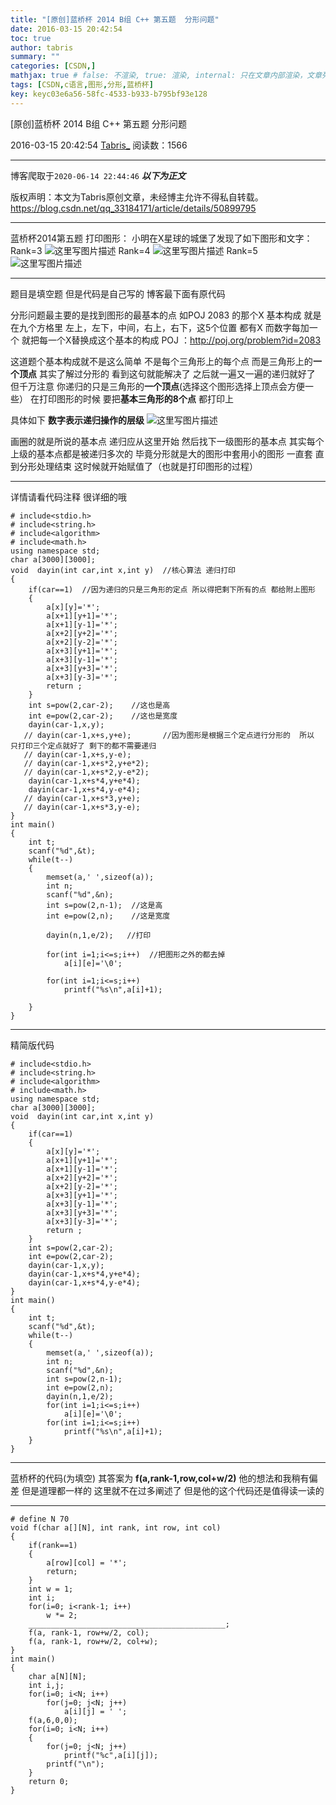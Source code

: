 ```yaml
---
title: "[原创]蓝桥杯 2014 B组 C++ 第五题  分形问题"
date: 2016-03-15 20:42:54
toc: true
author: tabris
summary: ""
categories: [CSDN,]
mathjax: true # false: 不渲染, true: 渲染, internal: 只在文章内部渲染，文章列表中不渲染
tags: [CSDN,c语言,图形,分形,蓝桥杯]
key: keyc03e6a56-58fc-4533-b933-b795bf93e128
---
```


[原创]蓝桥杯 2014 B组 C++ 第五题  分形问题

2016-03-15 20:42:54  [Tabris_](https://me.csdn.net/qq_33184171) 阅读数：1566

---

博客爬取于`2020-06-14 22:44:46`
***以下为正文***

版权声明：本文为Tabris原创文章，未经博主允许不得私自转载。
https://blog.csdn.net/qq_33184171/article/details/50899795

<!-- more -->

---

蓝桥杯2014第五题
打印图形：
         小明在X星球的城堡了发现了如下图形和文字：
Rank=3
![这里写图片描述](http://img.blog.csdn.net/20151228172916859?watermark/2/text/aHR0cDovL2Jsb2cuY3Nkbi5uZXQv/font/5a6L5L2T/fontsize/400/fill/I0JBQkFCMA==/dissolve/70/gravity/Center)
Rank=4
![这里写图片描述](http://img.blog.csdn.net/20151228172935235?watermark/2/text/aHR0cDovL2Jsb2cuY3Nkbi5uZXQv/font/5a6L5L2T/fontsize/400/fill/I0JBQkFCMA==/dissolve/70/gravity/Center)
Rank=5
![这里写图片描述](http://img.blog.csdn.net/20151228172948657?watermark/2/text/aHR0cDovL2Jsb2cuY3Nkbi5uZXQv/font/5a6L5L2T/fontsize/400/fill/I0JBQkFCMA==/dissolve/70/gravity/Center)

 ---------------------


题目是填空题 但是代码是自己写的  博客最下面有原代码

分形问题最主要的是找到图形的最基本的点
如POJ  2083 的那个X  基本构成 就是在九个方格里 左上，左下，中间，右上，右下，这5个位置 都有X  而数字每加一个 就把每一个X替换成这个基本的构成
POJ ：http://poj.org/problem?id=2083

这道题个基本构成就不是这么简单  不是每个三角形上的每个点 而是三角形上的**一个顶点**  其实了解过分形的 看到这句就能解决了  之后就一遍又一遍的递归就好了  但千万注意  你递归的只是三角形的**一个顶点**(选择这个图形选择上顶点会方便一些） 在打印图形的时候 要把**基本三角形的8个点** 都打印上

具体如下 **数字表示递归操作的层级**
![这里写图片描述](http://img.blog.csdn.net/20160315203000610)

画圈的就是所说的基本点  递归应从这里开始
然后找下一级图形的基本点
其实每个上级的基本点都是被递归多次的  毕竟分形就是大的图形中套用小的图形 一直套  直到分形处理结束 这时候就开始赋值了（也就是打印图形的过程）



-------------------
详情请看代码注释  很详细的哦

```
# include<stdio.h>
# include<string.h>
# include<algorithm>
# include<math.h>
using namespace std;
char a[3000][3000];
void  dayin(int car,int x,int y)  //核心算法 递归打印
{
    if(car==1)  //因为递归的只是三角形的定点 所以得把剩下所有的点 都给附上图形
    {
        a[x][y]='*';
        a[x+1][y+1]='*';
        a[x+1][y-1]='*';
        a[x+2][y+2]='*';
        a[x+2][y-2]='*';
        a[x+3][y+1]='*';
        a[x+3][y-1]='*';
        a[x+3][y+3]='*';
        a[x+3][y-3]='*';
        return ;
    }
    int s=pow(2,car-2);    //这也是高
    int e=pow(2,car-2);    //这也是宽度
    dayin(car-1,x,y);
   // dayin(car-1,x+s,y+e);       //因为图形是根据三个定点进行分形的  所以 只打印三个定点就好了 剩下的都不需要递归
   // dayin(car-1,x+s,y-e);
   // dayin(car-1,x+s*2,y+e*2);
   // dayin(car-1,x+s*2,y-e*2);
    dayin(car-1,x+s*4,y+e*4);
    dayin(car-1,x+s*4,y-e*4);
   // dayin(car-1,x+s*3,y+e);
   // dayin(car-1,x+s*3,y-e);
}
int main()
{
    int t;
    scanf("%d",&t);
    while(t--)
    {
        memset(a,' ',sizeof(a));
        int n;
        scanf("%d",&n);
        int s=pow(2,n-1);  //这是高
        int e=pow(2,n);    //这是宽度

        dayin(n,1,e/2);   //打印

        for(int i=1;i<=s;i++)  //把图形之外的都去掉
            a[i][e]='\0';

        for(int i=1;i<=s;i++)
            printf("%s\n",a[i]+1);

    }
}
```

------------------
精简版代码
```
# include<stdio.h>
# include<string.h>
# include<algorithm>
# include<math.h>
using namespace std;
char a[3000][3000];
void  dayin(int car,int x,int y)
{
    if(car==1)
    {
        a[x][y]='*';
        a[x+1][y+1]='*';
        a[x+1][y-1]='*';
        a[x+2][y+2]='*';
        a[x+2][y-2]='*';
        a[x+3][y+1]='*';
        a[x+3][y-1]='*';
        a[x+3][y+3]='*';
        a[x+3][y-3]='*';
        return ;
    }
    int s=pow(2,car-2);
    int e=pow(2,car-2);
    dayin(car-1,x,y);
    dayin(car-1,x+s*4,y+e*4);
    dayin(car-1,x+s*4,y-e*4);
}
int main()
{
    int t;
    scanf("%d",&t);
    while(t--)
    {
        memset(a,' ',sizeof(a));
        int n;
        scanf("%d",&n);
        int s=pow(2,n-1);
        int e=pow(2,n);
        dayin(n,1,e/2);
        for(int i=1;i<=s;i++)
            a[i][e]='\0';
        for(int i=1;i<=s;i++)
            printf("%s\n",a[i]+1);
    }
}
```


---------------------
蓝桥杯的代码(为填空)
其答案为  **f(a,rank-1,row,col+w/2)**
他的想法和我稍有偏差 但是道理都一样的  这里就不在过多阐述了
但是他的这个代码还是值得读一读的


-------
```
# define N 70
void f(char a[][N], int rank, int row, int col)
{
    if(rank==1)
    {
        a[row][col] = '*';
        return;
    }
    int w = 1;
    int i;
    for(i=0; i<rank-1; i++)
        w *= 2;
    ____________________________________________;
    f(a, rank-1, row+w/2, col);
    f(a, rank-1, row+w/2, col+w);
}
int main()
{
    char a[N][N];
    int i,j;
    for(i=0; i<N; i++)
        for(j=0; j<N; j++)
            a[i][j] = ' ';
    f(a,6,0,0);
    for(i=0; i<N; i++)
    {
        for(j=0; j<N; j++)
            printf("%c",a[i][j]);
        printf("\n");
    }
    return 0;
}
```
